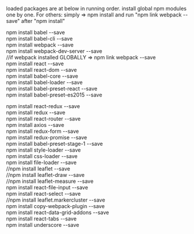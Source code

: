 
loaded packages are at below in running order.
install global npm modules one by one. For others: simply => npm install
and run "npm link webpack --save" after "npm install"

npm install babel --save <br />
npm install babel-cli --save <br />
npm install webpack --save <br />
npm install webpack-dev-server --save <br />
//if webpack installed GLOBALLY => npm link webpack --save <br />
npm install react --save <br />
npm install react-dom --save <br />
npm install babel-core --save  <br />
npm install babel-loader --save <br />
npm install babel-preset-react --save <br />
npm install babel-preset-es2015 --save <br />

npm install react-redux --save <br />
npm install redux --save <br />
npm install react-router --save <br />
npm install axios --save <br />
npm install redux-form --save <br />
npm install redux-promise --save <br />
npm install babel-preset-stage-1 --save <br />
npm install style-loader --save <br />
npm install css-loader --save <br />
npm install file-loader --save <br />
//npm install leaflet --save <br />
//npm install leaflet-draw --save <br />
//npm install leaflet-measure --save <br />
npm install react-file-input --save <br />
npm install react-select --save <br />
//npm install leaflet.markercluster --save <br />
npm install copy-webpack-plugin --save <br />
npm install react-data-grid-addons --save <br />
npm install react-tabs --save <br />
npm install underscore --save <br />
